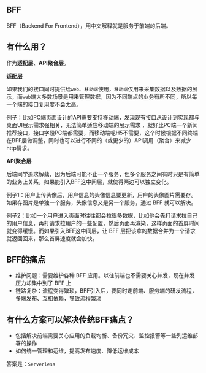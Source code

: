 ## BFF

BFF（Backend For Frontend），用中文解释就是服务于前端的后端。

<!-- <img src="/Users/bytedance/Documents/self/front-end-docs/img/流程图.jpg" alt="流程图" style="zoom:30%;" /> -->

## 有什么用？

作为**适配层**、**API聚合层**。

**适配层**

如果我们的接口同时提供给`web`、`移动端`使用，`移动端`仅用来采集数据以及数据的展示，而`web`端大多数场景是用来管理数据，因为不同端点的业务有所不同，所以每一个端的接口复用度不会太高。

例子：比如PC端页面设计的API需要支持移动端，发现现有接口从设计到实现都与桌面UI展示需求强相关，无法简单适应移动端的展示需求 ，就好比PC端一个新闻推荐接口，接口字段PC端都需要，而移动端呢H5不需要，这个时候根据不同终端在BFF层做调整，同时也可以进行不同的（或更少的）API调用（聚合）来减少http请求。

**API聚合层**

后端同学追求解藕，因为后端可能不止一个服务，但多个服务之间有时只是有简单的业务上关系，如果能引入BFF这中间层，就使得两边可以独立变化。

例子1：用户上传头像后，用户信息的头像信息要更新，用户的头像图片需要存。如果存图片是单独一个服务，头像信息又是另一个服务，通过 BFF 就可以解决。 

例子2：比如一个用户进入页面时往往都会拉很多数据，比如他会先打请求拉自己的用户信息，再打请求拉用户的一些配置，然后页面再渲染，这样页面的首屏时间就变得缓慢。而如果引入BFF这中间层，让 BFF 层把该拿的数据合并为一个请求就返回回来，那么首屏速度就会加快。

## BFF的痛点

- 维护问题：需要维护各种 BFF 应用。以往前端也不需要关心并发，现在并发压力却集中到了 BFF 上
- 链路复杂：流程变得繁琐，BFF引入后，要同时走前端、服务端的研发流程，多端发布、互相依赖，导致流程繁琐

## 有什么方案可以解决传统BFF痛点？

- 包括解决前端需要关心应用的负载均衡、备份冗灾、监控报警等一些列运维部署的操作
- 如何统一管理和运维，提高发布速度、降低运维成本

答案是：`Serverless`